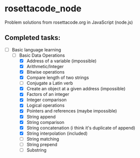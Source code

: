 # rosettacode_node
Problem solutions from rosettacode.org in JavaScript (node.js)

## Completed tasks:

- [ ] Basic language learning
	- [ ] Basic Data Operations
  		- [x] Address of a variable (impossible)
  		- [x] Arithmetic/Integer
  		- [x] Bitwise operations
  		- [x] Compare length of two strings
  		- [ ] Conjugate a Latin verb
  		- [x] Create an object at a given address (impossible)
  		- [x] Factors of an integer
  		- [x] Integer comparison
  		- [x] Logical operations
  		- [x] Pointers and references (maybe impossible)
  		- [x] String append
  		- [x] String comparison
  		- [x] String concatenation (i think it's duplicate of append)
  		- [x] String interpolation (included)
  		- [ ] String matching
  		- [ ] String prepend
  		- [ ] Substring
